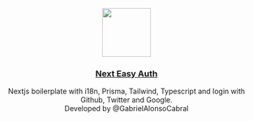 <p align="center">
  <a href="https://demo.vercel.pub">
    <img src="https://assets.vercel.com/image/upload/v1588805858/repositories/vercel/logo.png" height="96">
    <h3 align="center">Next Easy Auth</h3>
  </a>
</p>

<p align="center">
  Nextjs boilerplate with i18n, Prisma, Tailwind, Typescript
  and login with Github, Twitter and Google.

  <br/>
  Developed by @GabrielAlonsoCabral
</p>
<br/>
